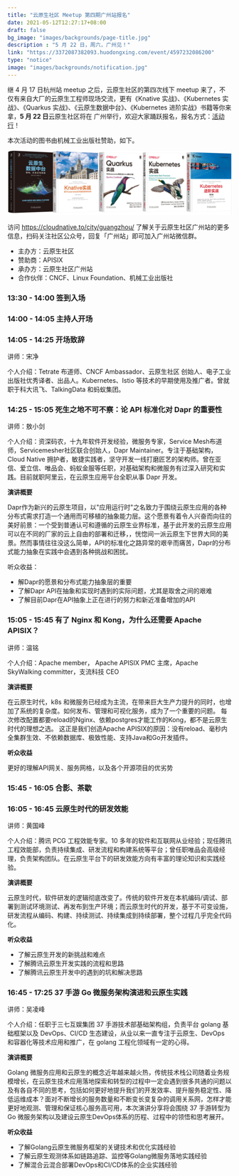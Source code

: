 ```yaml
---
title: "云原生社区 Meetup 第四期广州站报名"
date: 2021-05-12T12:27:17+08:00
draft: false
bg_image: "images/backgrounds/page-title.jpg"
description : "5 月 22 日，周六，广州见！"
link: "https://3372087382093.huodongxing.com/event/4597232086200"
type: "notice"
image: "images/backgrounds/notification.jpg"
---
```


继 4 月 17 日杭州站 meetup 之后，云原生社区的第四次线下 meetup 来了，不仅有来自大厂的云原生工程师现场交流，更有《Knative 实战》、《Kubernetes 实战》、《Quarkus 实战》、《云原生数据中台》、《Kubernetes 进阶实战》书籍等你来拿，**5 月 22 日**云原生社区将在 广州举行，欢迎大家踊跃报名，报名方式：[活动行](https://3372087382093.huodongxing.com/event/4597232086200)！

本次活动的图书由机械工业出版社赞助，如下。

![赞助图书](book.jpg)

访问 https://cloudnative.to/city/guangzhou/ 了解关于云原生社区广州站的更多信息，扫码关注社区公众号，回复「广州站」即可加入广州站微信群。

- 主办方：云原生社区
- 赞助商：APISIX
- 承办方：云原生社区广州站
- 合作伙伴：CNCF、Linux Foundation、机械工业出版社


### 13:30 - 14:00 签到入场

### 14:00 - 14:05 主持人开场 

### 14:05 - 14:25 开场致辞

讲师：宋净

个人介绍：Tetrate 布道师、CNCF Ambassador、云原生社区 创始人、电子工业出版社优秀译者、出品人。Kubernetes、Istio 等技术的早期使用及推广者。曾就职于科大讯飞、TalkingData 和蚂蚁集团。

### 14:25 - 15:05 死生之地不可不察：论 API 标准化对 Dapr 的重要性 

讲师：敖小剑

个人介绍：资深码农，十九年软件开发经验，微服务专家，Service Mesh布道师，Servicemesher社区联合创始人，Dapr Maintainer。专注于基础架构，Cloud Native 拥护者，敏捷实践者，坚守开发一线打磨匠艺的架构师。曾在亚信、爱立信、唯品会、蚂蚁金服等任职，对基础架构和微服务有过深入研究和实践。目前就职阿里云，在云原生应用平台全职从事 Dapr 开发。

**演讲概要**

Dapr作为新兴的云原生项目，以"应用运行时"之名致力于围绕云原生应用的各种分布式需求打造一个通用而可移植的抽象能力层。这个愿景有着令人兴奋而向往的美好前景：一个受到普通认可和遵循的云原生业界标准，基于此开发的云原生应用可以在不同的厂家的云上自由的部署和迁移，，恍惚间一派云原生下世界大同的美景。然而事情往往没这么简单，API的标准化之路异常的艰辛而痛苦，Dapr的分布式能力抽象在实践中会遇到各种挑战和困扰。

听众收益：

- 解Dapr的愿景和分布式能力抽象层的重要
- 了解Dapr API在抽象和实现时遇到的实际问题，尤其是取舍之间的艰难
- 了解目前Dapr在API抽象上正在进行的努力和新近准备增加的API

### 15:05 - 15:45 有了 Nginx 和 Kong，为什么还需要 Apache APISIX？

讲师：温铭

个人介绍：Apache member， Apache APISIX PMC 主席，Apache SkyWalking committer，支流科技 CEO

**演讲概要**

在云原生时代，k8s 和微服务已经成为主流，在带来巨大生产力提升的同时，也增加了系统的复杂度。如何发布、管理和可视化服务，成为了一个重要的问题。
每次修改配置都要reload的Nginx、依赖postgres才能工作的Kong，都不是云原生时代的理想之选。
这正是我们创造Apache APISIX的原因：没有reload、毫秒内全集群生效、不依赖数据库、极致性能、支持Java和Go开发插件。

**听众收益**

更好的理解API网关、服务网格，以及各个开源项目的优劣势

### 15:45 - 16:05 合影、茶歇

### 16:05 - 16:45 云原生时代的研发效能

讲师：黄国峰

个人介绍：腾讯 PCG 工程效能专家。10 多年的软件和互联网从业经验；现任腾讯工程效能部，负责持续集成、研发流程和构建系统等平台；曾任职唯品会高级经理，负责架构团队。在云原生平台下的研发效能方向有丰富的理论知识和实践经验。

**演讲概要**

云原生时代，软件研发的逻辑彻底改变了。传统的软件开发在本机编码/调试、部署到测试环境测试、再发布到生产环境；而云原生时代的开发，基于不可变设施，研发流程从编码、构建、持续测试、持续集成到持续部署，整个过程几乎完全代码化。

**听众收益**

* 了解云原生开发的新挑战和难点
* 了解腾讯云原生开发实践的流程和思路
* 了解腾讯云原生开发中的遇到的坑和解决思路

### 16:45 - 17:25 37 手游 Go 微服务架构演进和云原生实践

讲师：吴凌峰

个人介绍：任职于三七互娱集团 37 手游技术部基础架构组，负责平台 golang 基础框架以及 DevOps、CI/CD 生态建设，从业以来一直专注于云原生、DevOps 和容器化等技术应用和推广，在 golang 工程化领域有一定的心得。

**演讲概要**

Golang 微服务应用和云原生的概念近年越来越火热，传统技术栈公司随着业务规模增长，在云原生技术应用落地探索和转型的过程中一定会遇到很多共通的问题以及有各自不同的思考，包括如何更好地提升我们的开发效率、提升服务稳定性、降低运维成本？面对不断增长的服务数量和不断变长变复杂的调用关系网，怎样才能更好地观测、管理和保证核心服务高可用，本次演讲分享将会围绕 37 手游转型为 Go 微服务架构以及建设云原生DevOps体系的历程、过程中的领悟和思考展开。

**听众收益**

* 了解Golang云原生微服务框架的关键技术和优化实践经验
* 了解云原生观测体系如链路追踪、监控等Golang微服务落地实践经验
* 了解混合云混合部署DevOps和CI/CD体系的企业实践经验

